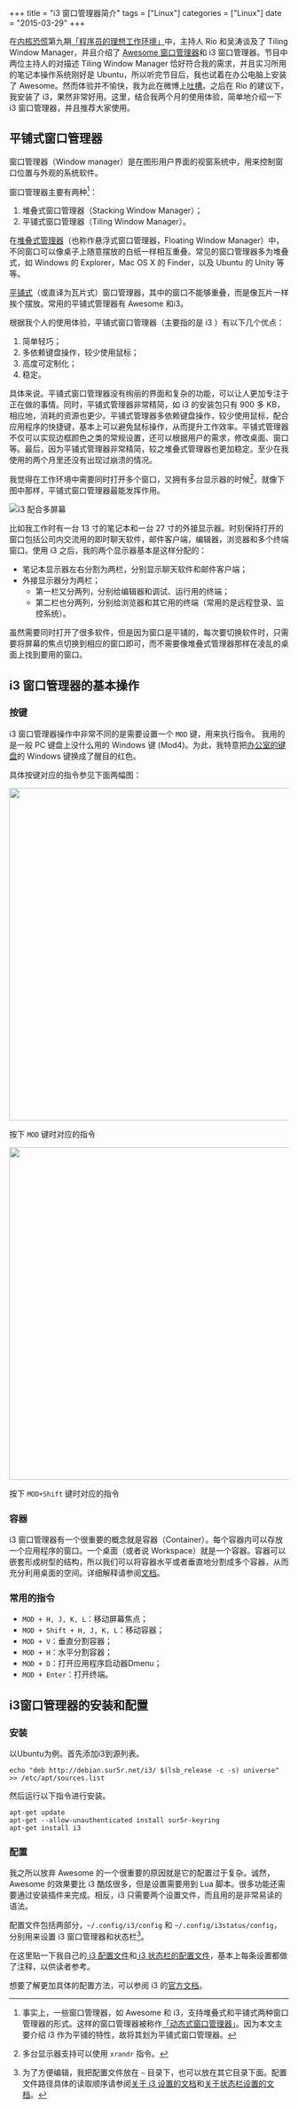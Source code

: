 +++
title       = "i3 窗口管理器简介"
tags        = ["Linux"]
categories  = ["Linux"]
date        = "2015-03-29"
+++

在[内核恐慌](http://kernelpanic.fm)第九期[「程序员的理想工作环境」](http://ipn.li/kernelpanic/9/)中，主持人 Rio 和吴涛谈及了 Tiling Window Manager，并且介绍了 [Awesome 窗口管理器](http://awesome.naquadah.org/)和 i3 窗口管理器。节目中两位主持人的对描述 Tiling Window Manager 恰好符合我的需求，并且实习所用的笔记本操作系统刚好是 Ubuntu，所以听完节目后，我也试着在办公电脑上安装了 Awesome。然而体验并不愉快，我为此在微博上[吐槽](http://www.weibo.com/2622511625/C1N9FgPr5)。之后在 Rio 的建议下，我安装了 i3，果然非常好用。这里，结合我两个月的使用体验，简单地介绍一下 i3 窗口管理器，并且推荐大家使用。
<!--more-->

## 平铺式窗口管理器

窗口管理器（Window manager）是在图形用户界面的视窗系统中，用来控制窗口位置与外观的系统软件。

窗口管理器主要有两种[^type]：

1. 堆叠式窗口管理器（Stacking Window Manager）；
1. 平铺式窗口管理器（Tiling Window Manager）。

在[堆叠式管理器](http://en.wikipedia.org/wiki/Stacking_window_manager)（也称作悬浮式窗口管理器，Floating Window Manager）中，不同窗口可以像桌子上随意摆放的白纸一样相互重叠。常见的窗口管理器多为堆叠式，如 Windows 的 Explorer，Mac OS X 的 Finder，以及 Ubuntu 的 Unity 等等。

[平铺式](http://en.wikipedia.org/wiki/Tiling_window_manager)（或直译为瓦片式）窗口管理器，其中的窗口不能够重叠，而是像瓦片一样挨个摆放。常用的平铺式管理器有 Awesome 和i3。

根据我个人的使用体验，平铺式窗口管理器（主要指的是 i3 ）有以下几个优点：

1. 简单轻巧；
2. 多依赖键盘操作，较少使用鼠标；
3. 高度可定制化；
4. 稳定。

具体来说。平铺式窗口管理器没有绚丽的界面和复杂的功能，可以让人更加专注于正在做的事情。同时，平铺式管理器非常精简，如 i3 的安装包只有 900 多 KB，相应地，消耗的资源也更少。平铺式管理器多依赖键盘操作，较少使用鼠标，配合应用程序的快捷键，基本上可以避免鼠标操作，从而提升工作效率。平铺式管理器不仅可以实现边框颜色之类的常规设置，还可以根据用户的需求，修改桌面、窗口等。最后，因为平铺式管理器非常精简，较之堆叠式管理器也更加稳定。至少在我使用的两个月里还没有出现过崩溃的情况。

我觉得在工作环境中需要同时打开多个窗口，又拥有多台显示器的时候[^monitor]，就像下图中那样，平铺式窗口管理器最能发挥作用。

![i3 配合多屏幕](http://awesome.naquadah.org/images/6mon.small.png)

比如我工作时有一台 13 寸的笔记本和一台 27 寸的外接显示器。时刻保持打开的窗口包括公司内交流用的即时聊天软件，邮件客户端，编辑器，浏览器和多个终端窗口。使用 i3 之后，我的两个显示器基本是这样分配的：

* 笔记本显示器左右分割为两栏，分别显示聊天软件和邮件客户端；
* 外接显示器分为两栏；
  * 第一栏又分两列，分别给编辑器和调试、运行用的终端；
  * 第二栏也分两列，分别给浏览器和其它用的终端（常用的是远程登录、监控系统）。

虽然需要同时打开了很多软件，但是因为窗口是平铺的，每次要切换软件时，只需要将屏幕的焦点切换到相应的窗口即可，而不需要像堆叠式管理器那样在凌乱的桌面上找到要用的窗口。

## i3 窗口管理器的基本操作
### 按键
i3 窗口管理器操作中非常不同的是需要设置一个 `MOD` 键，用来执行指令。
我用的是一般 PC 键盘上没什么用的 Windows 键 (Mod4)。为此，我特意把[办公室的键盘](http://instagram.com/p/0N9WKCBDZt/)的 Windows 键换成了醒目的红色。

具体按键对应的指令参见下面两幅图：

<img src="http://i3wm.org/docs/keyboard-layer1.png" width="600"/>

按下 `MOD` 键时对应的指令

<img src="http://i3wm.org/docs/keyboard-layer2.png" width="600"/>

按下 `MOD+Shift` 键时对应的指令

### 容器
i3 窗口管理器有一个很重要的概念就是容器（Container）。每个容器内可以存放一个应用程序的窗口。一个桌面（或者说 Workspace）就是一个容器。容器可以嵌套形成树型的结构，所以我们可以将容器水平或者垂直地分割成多个容器，从而充分利用桌面的空间。详细解释请参阅[文档](http://i3wm.org/docs/userguide.html#_tree)。

### 常用的指令
* `MOD + H, J, K, L`：移动屏幕焦点；
* `MOD + Shift + H, J, K, L`：移动容器；
* `MOD + V`：垂直分割容器；
* `MOD + H`：水平分割容器；
* `MOD + D`：打开应用程序启动器Dmenu；
* `MOD + Enter`：打开终端。

## i3窗口管理器的安装和配置
### 安装
以Ubuntu为例。首先添加i3到源列表。

```shell
echo "deb http://debian.sur5r.net/i3/ $(lsb_release -c -s) universe" >> /etc/apt/sources.list
```

然后运行以下指令进行安装。

```shell
apt-get update
apt-get --allow-unauthenticated install sur5r-keyring
apt-get install i3
```

### 配置
我之所以放弃 Awesome 的一个很重要的原因就是它的配置过于复杂。诚然，Awesome 的效果要比 i3 酷炫很多，但是设置需要用到 Lua 脚本。很多功能还需要通过安装插件来完成。相反，i3 只需要两个设置文件，而且用的是非常易读的语法。

配置文件包括两部分，`~/.config/i3/config` 和 `~/.config/i3status/config`，分别用来设置 i3 窗口管理器和状态栏[^config]。

在这里贴一下我自己的[ i3 配置文件](https://github.com/yumminhuang/dotfiles/blob/master/files/i3_config)和[ i3 状态栏的配置文件](https://github.com/yumminhuang/dotfiles/blob/master/files/i3status_config)，基本上每条设置都做了注释，以供读者参考。

想要了解更加具体的配置方法，可以参阅 i3 的[官方文档](http://i3wm.org/docs/)。

[^type]: 事实上，一些窗口管理器，如 Awesome 和 i3，支持堆叠式和平铺式两种窗口管理器的形式。这样的窗口管理器被称作[「动态式窗口管理器」](http://en.wikipedia.org/wiki/Dynamic_window_manager)。因为本文主要介绍 i3 作为平铺的特性，故将其划为平铺式窗口管理器。

[^monitor]: 多台显示器支持可以使用 `xrandr` 指令。

[^config]: 为了方便编辑，我把配置文件放在 `~` 目录下，也可以放在其它目录下面。配置文件路径具体的读取顺序请参阅[关于 i3 设置的文档](http://i3wm.org/docs/userguide.html#configuring)和[关于状态栏设置的文档](http://i3wm.org/i3status/manpage.html#_options)。
